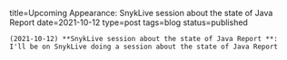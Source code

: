 
title=Upcoming Appearance: SnykLive session about the state of Java Report 
date=2021-10-12
type=post
tags=blog
status=published
~~~~~~
(2021-10-12) **SnykLive session about the state of Java Report **: I'll be on SnykLive doing a session about the state of Java Report  
            